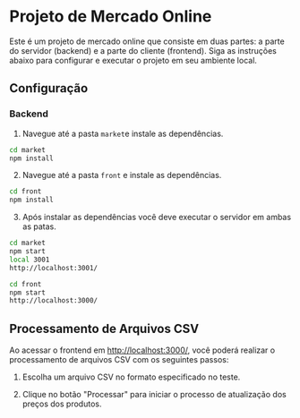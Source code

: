 # Projeto de Mercado Online

Este é um projeto de mercado online que consiste em duas partes: a parte do servidor (backend) e a parte do cliente (frontend). Siga as instruções abaixo para configurar e executar o projeto em seu ambiente local.

## Configuração

### Backend

1. Navegue até a pasta `market`e instale as dependências.

```bash
cd market
npm install
```

2. Navegue até a pasta `front` e instale as dependências.

```bash
cd front
npm install
```

3. Após instalar as dependências você deve executar o servidor em ambas as patas.

```bash
cd market
npm start
local 3001
http://localhost:3001/
```

```bash
cd front
npm start
http://localhost:3000/
```

## Processamento de Arquivos CSV

Ao acessar o frontend em [http://localhost:3000/](http://localhost:3000/), você poderá realizar o processamento de arquivos CSV com os seguintes passos:

1. Escolha um arquivo CSV no formato especificado no teste.

2. Clique no botão "Processar" para iniciar o processo de atualização dos preços dos produtos.


##